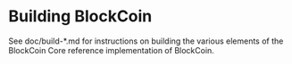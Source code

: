 Building BlockCoin
================

See doc/build-*.md for instructions on building the various
elements of the BlockCoin Core reference implementation of BlockCoin.

